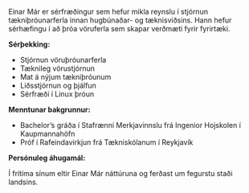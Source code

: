 Einar Már er sérfræðingur sem hefur mikla reynslu í stjórnun tækniþróunarferla innan hugbúnaðar- og tæknisviðsins. Hann hefur sérhæfingu í að þróa vöruferla sem skapar verðmæti fyrir fyrirtæki.

**Sérþekking:**

- Stjórnun vöruþróunarferla
- Tæknileg vörustjórnun
- Mat á nýjum tækniþróunum
- Liðsstjórnun og þjálfun
- Sérfræði í Linux þróun

**Menntunar bakgrunnur:**

- Bachelor’s gráða í Stafrænni Merkjavinnslu frá Ingenior Hojskolen í Kaupmannahöfn
- Próf í Rafeindavirkjun frá Tækniskólanum í Reykjavík

**Persónuleg áhugamál:**

Í frítíma sínum eltir Einar Már náttúruna og ferðast um fegurstu staði landsins.
